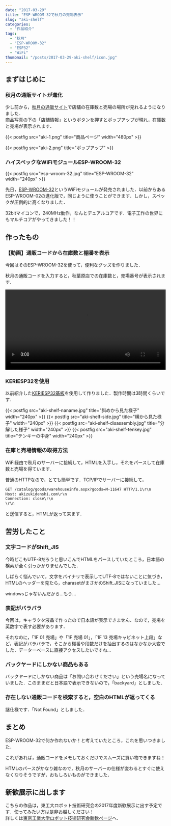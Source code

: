 ```yaml
---
date: "2017-03-29"
title: "ESP-WROOM-32で秋月の売場表示"
slug: "aki-shelf"
categories:
  - "作品紹介"
tags:
  - "秋月"
  - "ESP-WROOM-32"
  - "ESP32"
  - "WiFi"
thumbnail: "/posts/2017-03-29-aki-shelf/icon.jpg"
---
```


## まずはじめに

### 秋月の通販サイトが進化

少し前から，[秋月の通販サイト](http://akizukidenshi.com/)で店舗の在庫数と売場の場所が見れるようになりました．  
商品写真の下の「店舗情報」というボタンを押すとポップアップが現れ，在庫数と売場が表示されます．

<!--more-->

{{< postfig src="aki-1.png" title="商品ページ" width="480px" >}}

{{< postfig src="aki-2.png" title="ポップアップ" >}}


### ハイスペックなWiFiモジュールESP-WROOM-32

{{< postfig src="esp-wroom-32.jpg" title="ESP-WROOM-32" width="240px" >}}

先日，[ESP-WROOM-32](http://akizukidenshi.com/catalog/g/gM-11647/)というWiFiモジュールが発売されました．以前からあるESP-WROOM-02の進化版で，同じように使うことができます．しかし，スペックが圧倒的に高くなりました．

32bitマイコンで，240MHz動作，なんとデュアルコアです．電子工作の世界にもマルチコアがやってきました！！

## 作ったもの

### 【動画】通販コードから在庫数と棚番を表示

今回はそのESP-WROOM-32を使って，便利なグッズを作りました．

秋月の通販コードを入力すると，秋葉原店での在庫数と，売場番号が表示されます．

<div class="video"><video src="aki-shelf.mp4" width="100%" controls loop preload="metadata"></video></div>

### KERIESP32を使用

以前紹介した[KERIESP32基板](/posts/2017-03-02-keriesp32/)を使用して作りました．製作時間は3時間くらいです．

{{< postfig src="aki-shelf-naname.jpg" title="斜めから見た様子" width="240px" >}}
{{< postfig src="aki-shelf-side.jpg" title="横から見た様子" width="240px" >}}
{{< postfig src="aki-shelf-disassembly.jpg" title="分解した様子" width="240px" >}}
{{< postfig src="aki-shelf-tenkey.jpg" title="テンキーの中身" width="240px" >}}

### 在庫と売場情報の取得方法

WiFi経由で秋月のサーバーに接続して，HTMLを入手し，それをパースして在庫数と売場を得ています．

普通のHTTPなので，とても簡単です．TCP/IPでサーバーに接続して，

~~~html
GET /catalog/goods/warehouseinfo.aspx?goods=M-11647 HTTP/1.1\r\n
Host: akizukidenshi.com\r\n
Connection: close\r\n
\r\n
~~~

と送信すると，HTMLが返って来ます．

## 苦労したこと

### 文字コードがShift\_JIS

今時どこもUTF-8だろうと思いこんでHTMLをパースしていたところ，日本語の検索が全く引っかかりませんでした．

しばらく悩んでいて，文字をバイナリで表示してUTF-8ではないことに気づき，HTMLのヘッダーを見たら，charasetがまさかのShift\_JISになっていました...

windowsじゃないんだから...もう...

### 表記がバラバラ

今回は，キャラクタ液晶で作ったので日本語が表示できません．なので，売場を英数字で表す必要があります．

それなのに，「1F 01 売場」や「1F 売場 01」，「1F 13 売場キャビネット上段」など，表記がバラバラで，そこから棚番や段数だけを抽出するのはなかなか大変でした．データーベースに直接アクセスしたいですね...

### バックヤードにしかない商品もある

バックヤードにしかない商品は「お問い合わせください」という売場名になっていました．このままだと日本語で表示できないので，「backyard」としました．

### 存在しない通販コードを検索すると，空白のHTMLが返ってくる

謎仕様です．「Not Found」としました．

## まとめ

ESP-WROOM-32で何か作れないか！と考えていたところ，これを思いつきました．

これがあれば，通販コードをメモしておくだけでスムーズに買い物できますね！

HTMLのパースがかなり雑なので，秋月のサーバーの仕様が変わるとすぐに使えなくなりそうですが，おもしろいものができました．

## 新歓展示に出します

こちらの作品は，東工大ロボット技術研究会の2017年度新歓展示に出す予定です．使ってみたい方は是非お越しください！  
詳しくは[東京工業大学ロボット技術研究会新歓ページ](https://www.rogiken.org/shinkan/2016/)へ．
